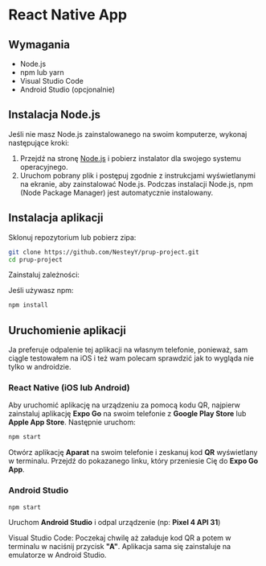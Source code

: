 # React Native App

## Wymagania

- Node.js
- npm lub yarn
- Visual Studio Code
- Android Studio (opcjonalnie)

## Instalacja Node.js

Jeśli nie masz Node.js zainstalowanego na swoim komputerze, wykonaj następujące kroki:

1. Przejdź na stronę [Node.js](https://nodejs.org/) i pobierz instalator dla swojego systemu operacyjnego.
2. Uruchom pobrany plik i postępuj zgodnie z instrukcjami wyświetlanymi na ekranie, aby zainstalować Node.js.
   Podczas instalacji Node.js, npm (Node Package Manager) jest automatycznie instalowany.

## Instalacja aplikacji

Sklonuj repozytorium lub pobierz zipa:

```bash
git clone https://github.com/NesteyY/prup-project.git
cd prup-project
```

Zainstaluj zależności:

Jeśli używasz npm:

```bash
npm install
```

## Uruchomienie aplikacji

Ja preferuje odpalenie tej aplikacji na własnym telefonie, ponieważ, sam ciągle testowałem na iOS i też wam polecam sprawdzić jak to wygląda nie tylko w androidzie.

### React Native (iOS lub Android)

Aby uruchomić aplikację na urządzeniu za pomocą kodu QR, najpierw zainstaluj aplikację **Expo Go** na swoim telefonie z **Google Play Store** lub **Apple App Store**. Następnie uruchom:

```bash
npm start
```

Otwórz aplikację **Aparat** na swoim telefonie i zeskanuj kod **QR** wyświetlany w terminalu. Przejdź do pokazanego linku, który przeniesie Cię do **Expo Go App**.

### Android Studio

```bash
npm start
```

Uruchom **Android Studio** i odpal urządzenie (np: **Pixel 4 API 31**)

Visual Studio Code: Poczekaj chwilę aż załaduje kod QR a potem w terminalu w naciśnij przycisk **"A"**.
Aplikacja sama się zainstaluje na emulatorze w Android Studio.
